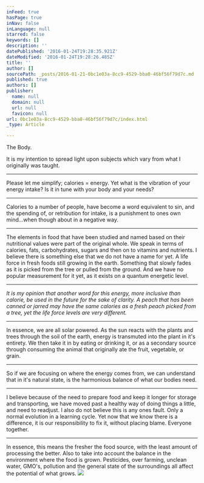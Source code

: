 ```yaml
---
inFeed: true
hasPage: true
inNav: false
inLanguage: null
starred: false
keywords: []
description: ''
datePublished: '2016-01-24T19:28:35.921Z'
dateModified: '2016-01-24T19:28:26.485Z'
title: ''
author: []
sourcePath: _posts/2016-01-21-0bc1e03a-8cc9-4529-bba0-46bf56f79d7c.md
published: true
authors: []
publisher:
  name: null
  domain: null
  url: null
  favicon: null
url: 0bc1e03a-8cc9-4529-bba0-46bf56f79d7c/index.html
_type: Article

---
```

The Body.

It is my intention to spread light upon subjects which vary from what I originally was taught.

****

Please let me simplify;  calories = energy.  Yet what is the vibration of your energy intake?  Is it in tune with your body and your needs?

****

Calories to a number of people, have become a word equivalent to sin, and the spending of, or retribution for intake, is a punishment to ones own mind...when though about in a negative way.

****

The elements in food that have been studied and named based on their nutritional values were part of the original whole.  We speak in terms of calories, fats, carbohydrates, sugars and then on to vitamins and nutrients. I believe there is something else that we do not have a name for yet.  A life force in fresh foods still growing in the earth.  Something that slowly fades as it is picked from the tree or pulled from the ground. And we have no popular measurement for it yet, as it exists on a quantum energetic level.

****

_It is my opinion that another word for this energy, more inclusive than calorie,  be used in the future for the sake of clarity.  A peach that has been canned or jarred may have the same calories as a fresh peach picked from a tree, yet the life force levels are very different._

****

In essence, we are all solar powered.  As the sun reacts with the plants and trees  through the soil of the earth, energy is transmuted into the plant in it's entirety.  We then take it in by eating or drinking it, or as a secondary source through consuming the animal that originally ate the fruit, vegetable, or grain.

****

So if we are focusing on where the energy comes from, we can understand that in it's natural state, is the harmonious balance of what our bodies need.

****

I believe because of the need to prepare food and keep it longer for storage and transporting, we have moved past a healthy way of doing things a little, and need to readjust.  I also do not believe this is any ones fault.   Only a normal evolution in a learning cycle.  Yet now that we know there is a difference, it is our responsibility to fix it, without placing blame.  Everyone together.

****

In essence, this means the fresher the food source, with the least amount of processing the better.  Also to take into account the balance in the environment where the food is grown. Pesticides, over farming, unclean water, GMO's, pollution and the general state of the surroundings all affect the potential of what grows.
![](https://the-grid-user-content.s3-us-west-2.amazonaws.com/81f8dfbc-d509-4443-97f7-5a589907dd4b.jpg)
